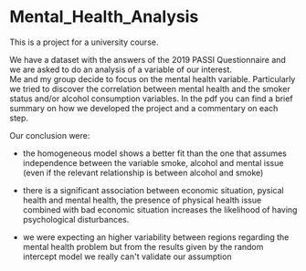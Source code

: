 # Mental_Health_Analysis

This is a project for a university course.

We have a dataset with the answers of the 2019 PASSI Questionnaire and we are asked to do an analysis of a variable of our interest. <br>
Me and my group decide to focus on the mental health variable. Particularly we tried to discover the correlation between mental health and the smoker status and/or alcohol consumption variables.
In the pdf you can find a brief summary on how we developed the project and a commentary on each step.

Our conclusion were: 

- the homogeneous model shows a better fit than the one that assumes independence between the variable smoke, alcohol and mental issue (even if the relevant relationship is between alcohol and smoke)

- there is a significant association between economic situation, pysical health and mental health, the presence of physical health issue combined with bad economic
situation increases the likelihood of having psychological disturbances. 

- we were expecting an higher variability between regions regarding the mental health problem but from the results given by the random intercept model we really can't
validate our assumption


